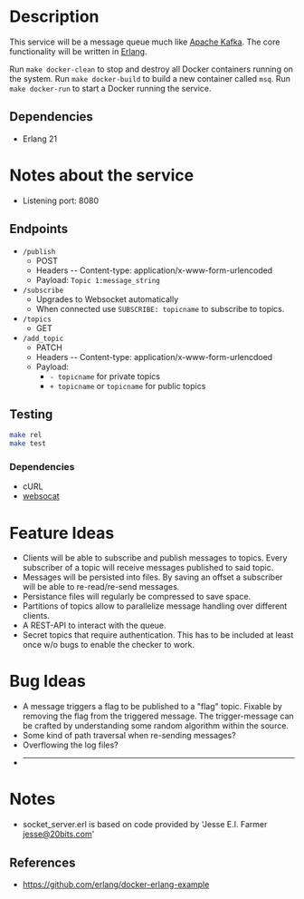 # Description

This service will be a message queue much like [Apache Kafka](https://kafka.apache.org/). The core functionality will be written in [Erlang](https://www.erlang.org/).

Run `make docker-clean` to stop and destroy all Docker containers running on the system. Run `make docker-build` to build a new container called `msq`. Run `make docker-run` to start a Docker running the service. 

## Dependencies

- Erlang 21

# Notes about the service

- Listening port: 8080

## Endpoints
  - `/publish` 
    * POST 
    * Headers -- Content-type: application/x-www-form-urlencoded
    * Payload: `Topic 1:message_string`
  - `/subscribe`
    * Upgrades to Websocket automatically
    * When connected use `SUBSCRIBE: topicname` to subscribe to topics.
  - `/topics` 
    * GET 
  - `/add_topic` 
    * PATCH 
    * Headers -- Content-type: application/x-www-form-urlencdoed
    * Payload: 
        * `- topicname` for private topics
        * `+ topicname` or `topicname` for public topics

## Testing

```sh
make rel
make test
```

### Dependencies

- cURL
- [websocat](https://github.com/vi/websocat)

# Feature Ideas

* Clients will be able to subscribe and publish messages to topics. Every subscriber of a topic will receive messages published to said topic. 
* Messages will be persisted into files. By saving an offset a subscriber will be able to re-read/re-send messages. 
* Persistance files will regularly be compressed to save space.
* Partitions of topics allow to parallelize message handling over different clients.
* A REST-API to interact with the queue.
* Secret topics that require authentication. This has to be included at least once w/o bugs to enable the checker to work.

# Bug Ideas

* A message triggers a flag to be published to a "flag" topic. Fixable by removing the flag from the triggered message. The trigger-message can be crafted by understanding some random algorithm within the source.
* Some kind of path traversal when re-sending messages?
* Overflowing the log files?
* ___________________

# Notes

* socket_server.erl is based on code provided by 'Jesse E.I. Farmer <jesse@20bits.com>'

## References

- https://github.com/erlang/docker-erlang-example
